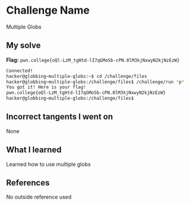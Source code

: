 # Challenge Name
Multiple Globs

## My solve
**Flag:** `pwn.college{oQl-LzM_tgHtd-lI7qGMoSb-cPN.0lM3kjNxwyN2kjNzEzW}`

```bash
Connected!
hacker@globbing~multiple-globs:~$ cd /challenge/files
hacker@globbing~multiple-globs:/challenge/files$ /challenge/run *p*
You got it! Here is your flag!
pwn.college{oQl-LzM_tgHtd-lI7qGMoSb-cPN.0lM3kjNxwyN2kjNzEzW}
hacker@globbing~multiple-globs:/challenge/files$
```
## Incorrect tangents I went on
None

## What I learned
Learned how to use multiple globs

## References 
No outside reference used

